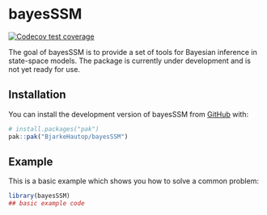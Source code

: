 
<!-- README.md is generated from README.Rmd. Please edit that file -->

# bayesSSM

<!-- badges: start -->

[![Codecov test
coverage](https://codecov.io/gh/BjarkeHautop/bayesSSM/graph/badge.svg)](https://app.codecov.io/gh/BjarkeHautop/bayesSSM)
<!-- badges: end -->

The goal of bayesSSM is to provide a set of tools for Bayesian inference
in state-space models. The package is currently under development and is
not yet ready for use.

## Installation

You can install the development version of bayesSSM from
[GitHub](https://github.com/) with:

``` r
# install.packages("pak")
pak::pak("BjarkeHautop/bayesSSM")
```

## Example

This is a basic example which shows you how to solve a common problem:

``` r
library(bayesSSM)
## basic example code
```
